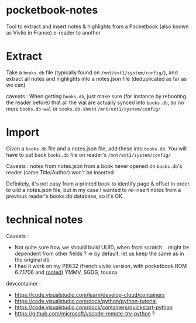 # pocketbook-notes
Tool to extract and insert notes &amp; highlights from a Pocketbook (also known as Vivlio in France) e-reader to another

# Extract
Take a `books.db` file (typically found on `/mnt/ext1/system/config/`), and extract all notes and highlights into a notes.json file (deduplicated as far as we can)

caveats : 
When getting `books.db`, just make sure (for instance by rebooting the reader before) that all the [wal](https://www.sqlite.org/wal.html) are actually synced into `books.db`, so no more `books.db-wal` or `books.db-shm` in `/mnt/ext1/system/config/`

# Import
Given a `books.db` file and a notes.json file, add these into `books.db`.
You will have to put back `books.db` file on reader's `/mnt/ext1/system/config/`

Caveats : notes from notes.json from a book never opened on `books.db`'s reader (same Title/Author) won't be inserted

Definitely, it's not easy from a printed book to identify page & offset in order to uild a notes.json file, but in my case I wanted to re-insert notes from a previous reader's books.db database, so it's OK.

# technical notes
Caveats : 
- Not quite sure how we should build UUID, when from scratch... might be dependent from other fields ? => by default, let us keep the same as in the original db
- I had it work on my PB632 (french vivlio version, with pocketbook ROM 6.7.1706 and [rooted](https://github.com/ezdiy/pbjb)) YMMV, SGDG, toussa



devcontainer : 
- https://code.visualstudio.com/learn/develop-cloud/containers
- https://code.visualstudio.com/docs/python/python-tutorial
- https://code.visualstudio.com/docs/containers/quickstart-python
- https://github.com/microsoft/vscode-remote-try-python ?
